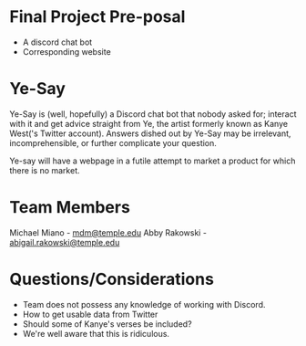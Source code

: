 # Final Project Pre-posal
- A discord chat bot
- Corresponding website

# Ye-Say
Ye-Say is (well, hopefully) a Discord chat bot that nobody asked for; interact with it and get advice straight from Ye, the artist formerly known as Kanye West('s Twitter account). Answers dished out by Ye-Say may be irrelevant, incomprehensible, or further complicate your question. 

Ye-say will have a webpage in a futile attempt to market a product for which there is no market. 

# Team Members
Michael Miano - mdm@temple.edu
Abby Rakowski - abigail.rakowski@temple.edu

# Questions/Considerations
- Team does not possess any knowledge of working with Discord. 
- How to get usable data from Twitter
- Should some of Kanye's verses be included?
- We're well aware that this is ridiculous.
